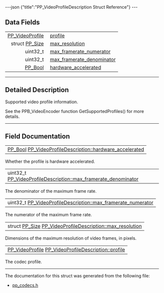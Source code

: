 ---json {"title":"PP\_VideoProfileDescription Struct Reference"} ---

Data Fields
-----------

<table><tbody><tr class="odd"><td style="text-align: right;"><a href="/docs/native-client/pepper_stable/c/group___enums#ga4d50d27186f68b2de578e82162206fea" class="el">PP_VideoProfile</a> </td><td><a href="/docs/native-client/pepper_stable/c/struct_p_p___video_profile_description#aa4cf8bf248f49de606d5bda97c5b4ae1" class="el">profile</a></td></tr><tr class="even"><td style="text-align: right;">struct <a href="/docs/native-client/pepper_stable/c/struct_p_p___size/" class="el">PP_Size</a> </td><td><a href="/docs/native-client/pepper_stable/c/struct_p_p___video_profile_description#aa53694c107dc67256986b95e62ca13a2" class="el">max_resolution</a></td></tr><tr class="odd"><td style="text-align: right;">uint32_t </td><td><a href="/docs/native-client/pepper_stable/c/struct_p_p___video_profile_description#a21f8d2e8f5b995afb27edd43667f3eed" class="el">max_framerate_numerator</a></td></tr><tr class="even"><td style="text-align: right;">uint32_t </td><td><a href="/docs/native-client/pepper_stable/c/struct_p_p___video_profile_description#aa4b5113713acbb32d92145ac9f3a925f" class="el">max_framerate_denominator</a></td></tr><tr class="odd"><td style="text-align: right;"><a href="/docs/native-client/pepper_stable/c/group___enums#ga4f272d99be14aacafe08dfd4ef830918" class="el">PP_Bool</a> </td><td><a href="/docs/native-client/pepper_stable/c/struct_p_p___video_profile_description#a10da7a8d059171fcf5bd907a6d9c0e60" class="el">hardware_accelerated</a></td></tr></tbody></table>

------------------------------------------------------------------------

<span id="details" class="anchor" style="margin: 0;"></span>

Detailed Description
--------------------

Supported video profile information.

See the PPB\_VideoEncoder function GetSupportedProfiles() for more details.

------------------------------------------------------------------------

Field Documentation
-------------------

<span id="a10da7a8d059171fcf5bd907a6d9c0e60" class="anchor" style="margin: 0;"></span>

<table><tbody><tr class="odd"><td><a href="/docs/native-client/pepper_stable/c/group___enums#ga4f272d99be14aacafe08dfd4ef830918" class="el">PP_Bool</a> <a href="/docs/native-client/pepper_stable/c/struct_p_p___video_profile_description#a10da7a8d059171fcf5bd907a6d9c0e60" class="el">PP_VideoProfileDescription::hardware_accelerated</a></td></tr></tbody></table>

Whether the profile is hardware accelerated.

<span id="aa4b5113713acbb32d92145ac9f3a925f" class="anchor" style="margin: 0;"></span>

<table><tbody><tr class="odd"><td>uint32_t <a href="/docs/native-client/pepper_stable/c/struct_p_p___video_profile_description#aa4b5113713acbb32d92145ac9f3a925f" class="el">PP_VideoProfileDescription::max_framerate_denominator</a></td></tr></tbody></table>

The denominator of the maximum frame rate.

<span id="a21f8d2e8f5b995afb27edd43667f3eed" class="anchor" style="margin: 0;"></span>

<table><tbody><tr class="odd"><td>uint32_t <a href="/docs/native-client/pepper_stable/c/struct_p_p___video_profile_description#a21f8d2e8f5b995afb27edd43667f3eed" class="el">PP_VideoProfileDescription::max_framerate_numerator</a></td></tr></tbody></table>

The numerator of the maximum frame rate.

<span id="aa53694c107dc67256986b95e62ca13a2" class="anchor" style="margin: 0;"></span>

<table><tbody><tr class="odd"><td>struct <a href="/docs/native-client/pepper_stable/c/struct_p_p___size/" class="el">PP_Size</a> <a href="/docs/native-client/pepper_stable/c/struct_p_p___video_profile_description#aa53694c107dc67256986b95e62ca13a2" class="el">PP_VideoProfileDescription::max_resolution</a></td></tr></tbody></table>

Dimensions of the maximum resolution of video frames, in pixels.

<span id="aa4cf8bf248f49de606d5bda97c5b4ae1" class="anchor" style="margin: 0;"></span>

<table><tbody><tr class="odd"><td><a href="/docs/native-client/pepper_stable/c/group___enums#ga4d50d27186f68b2de578e82162206fea" class="el">PP_VideoProfile</a> <a href="/docs/native-client/pepper_stable/c/struct_p_p___video_profile_description#aa4cf8bf248f49de606d5bda97c5b4ae1" class="el">PP_VideoProfileDescription::profile</a></td></tr></tbody></table>

The codec profile.

------------------------------------------------------------------------

The documentation for this struct was generated from the following file:

-   <a href="/docs/native-client/pepper_stable/c/pp__codecs_8h/" class="el">pp_codecs.h</a>
